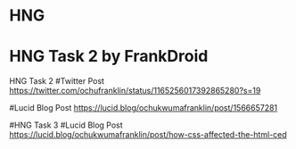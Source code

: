 # HNG
# HNG Task 2 by FrankDroid 
HNG Task 2 
#Twitter Post
https://twitter.com/ochufranklin/status/1165256017392865280?s=19

#Lucid Blog Post
https://lucid.blog/ochukwumafranklin/post/1566657281

#HNG Task 3
#Lucid Blog Post 
https://lucid.blog/ochukwumafranklin/post/how-css-affected-the-html-ced

